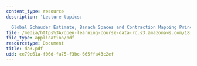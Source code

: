 ```yaml
---
content_type: resource
description: 'Lecture topics:

  Global Schauder Estimate; Banach Spaces and Contraction Mapping Principle'
file: /media/https%3A/open-learning-course-data-rc.s3.amazonaws.com/18-156-differential-analysis-spring-2004/ce79c61af06dfa75f3bc665ffa43c2ef_da3.pdf
file_type: application/pdf
resourcetype: Document
title: da3.pdf
uid: ce79c61a-f06d-fa75-f3bc-665ffa43c2ef
---
```

